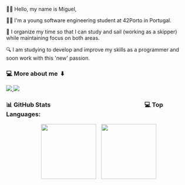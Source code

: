 🙋🏽 Hello, my name is Miguel,


🧑🏽 I'm a young software engineering student at 42Porto in Portugal.

🌊 I organize my time so that I can study and sail (working as a skipper) while maintaining focus on both areas.

🔍 I am studying to develop and improve my skills as a programmer and soon work with this 'new' passion.

### 💻 More about me&nbsp;&nbsp;⬇️
<p align="left">
  <a href="https://www.linkedin.com/in/mpitta" target="_blank">
    <img src="https://img.shields.io/badge/LinkedIn-0077b5?style=for-the-badge&logo=linkedin&logoColor=0077b5&color=white" />
  </a>
  <a href="https://www.instagram.com/mpitta_" target="_blank">
    <img src="https://img.shields.io/badge/Instagram-0077b5?style=for-the-badge&logo=instagram&logoColor=0077b5&color=white" />
  </a>
</p>

### 📊 GitHub Stats <span>&nbsp;&nbsp;&nbsp;&nbsp;&nbsp;&nbsp;&nbsp;&nbsp;&nbsp;&nbsp;&nbsp;&nbsp;&nbsp;&nbsp;&nbsp;&nbsp;&nbsp;&nbsp;&nbsp;&nbsp;&nbsp;&nbsp;&nbsp;&nbsp;&nbsp;&nbsp;&nbsp;&nbsp;&nbsp;&nbsp;&nbsp;&nbsp;&nbsp;&nbsp;&nbsp;&nbsp;&nbsp;&nbsp;&nbsp;&nbsp;&nbsp;&nbsp;&nbsp;&nbsp;&nbsp;&nbsp;&nbsp;&nbsp;&nbsp;&nbsp;&nbsp;&nbsp;&nbsp;&nbsp;&nbsp;&nbsp;&nbsp;&nbsp;&nbsp;&nbsp;&nbsp;&nbsp;&nbsp;&nbsp;</span> 💻 Top Languages:
<p align="center">
  <img src="https://github-readme-stats.vercel.app/api?username=MPITTA-PH&show_icons=true&count_private=true&hide_title=true" style="height: 150px; width: auto; margin-right: 10px;" />
  <img src="https://github-readme-stats.vercel.app/api/top-langs/?username=MPITTA-PH&count_private=true&layout=compact" style="height: 150px; width: auto;" />
</p>

